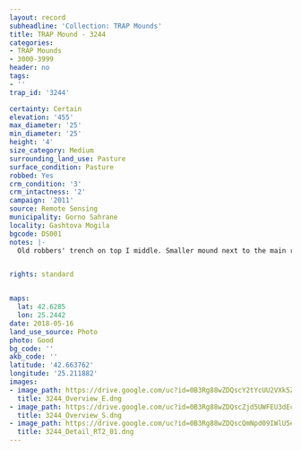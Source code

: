 ```yaml
---
layout: record
subheadline: 'Collection: TRAP Mounds'
title: TRAP Mound - 3244
categories:
- TRAP Mounds
- 3000-3999
header: no
tags:
- ''
trap_id: '3244'

certainty: Certain
elevation: '455'
max_diameter: '25'
min_diameter: '25'
height: '4'
size_category: Medium
surrounding_land_use: Pasture
surface_condition: Pasture
robbed: Yes
crm_condition: '3'
crm_intactness: '2'
campaign: '2011'
source: Remote Sensing
municipality: Gorno Sahrane
locality: Gashtova Mogila
bgcode: DS001
notes: |-
  Old robbers' trench on top I middle. Smaller mound next to the main robbers' trench on the south side. Side of mound taken off on western side.


rights: standard


maps:
  lat: 42.6285
  lon: 25.2442
date: 2018-05-16
land_use_source: Photo
photo: Good
bg_code: ''
akb_code: ''
latitude: '42.663762'
longitude: '25.211882'
images:
- image_path: https://drive.google.com/uc?id=0B3Rg88wZDQscY2tYcUU2VXk5Zkk
  title: 3244_Overview_E.dng
- image_path: https://drive.google.com/uc?id=0B3Rg88wZDQscZjd5UWFEU3dEcmc
  title: 3244_Overview_S.dng
- image_path: https://drive.google.com/uc?id=0B3Rg88wZDQscQmNpd09IWlU5eU0
  title: 3244_Detail_RT2_01.dng
---
```

